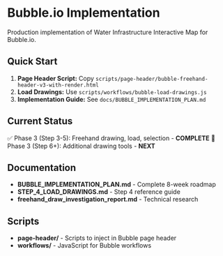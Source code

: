 # Bubble.io Implementation

Production implementation of Water Infrastructure Interactive Map for Bubble.io.

## Quick Start

1. **Page Header Script:** Copy `scripts/page-header/bubble-freehand-header-v3-with-render.html`
2. **Load Drawings:** Use `scripts/workflows/bubble-load-drawings.js`
3. **Implementation Guide:** See `docs/BUBBLE_IMPLEMENTATION_PLAN.md`

## Current Status

✅ Phase 3 (Step 3-5): Freehand drawing, load, selection - **COMPLETE**
🚧 Phase 3 (Step 6+): Additional drawing tools - **NEXT**

## Documentation

- **BUBBLE_IMPLEMENTATION_PLAN.md** - Complete 8-week roadmap
- **STEP_4_LOAD_DRAWINGS.md** - Step 4 reference guide
- **freehand_draw_investigation_report.md** - Technical research

## Scripts

- **page-header/** - Scripts to inject in Bubble page header
- **workflows/** - JavaScript for Bubble workflows
